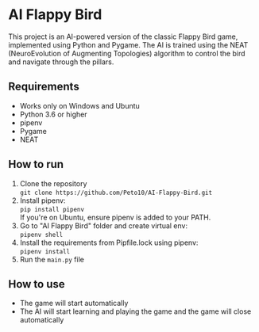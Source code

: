 # AI Flappy Bird

This project is an AI-powered version of the classic Flappy Bird game, implemented using Python and Pygame. The AI is trained using the NEAT (NeuroEvolution of Augmenting Topologies) algorithm to control the bird and navigate through the pillars.

## Requirements

* Works only on Windows and Ubuntu
* Python 3.6 or higher
* pipenv
* Pygame
* NEAT

## How to run

1. Clone the repository <br>
    `git clone https://github.com/Peto10/AI-Flappy-Bird.git`
2. Install pipenv: <br>
    `pip install pipenv` <br>
    If you're on Ubuntu, ensure pipenv is added to your PATH.
3. Go to "AI Flappy Bird" folder and create virtual env: <br>
    `pipenv shell`
4. Install the requirements from Pipfile.lock using pipenv: <br>
    `pipenv install`
5. Run the `main.py` file

## How to use

* The game will start automatically
* The AI will start learning and playing the game and the game will close automatically
